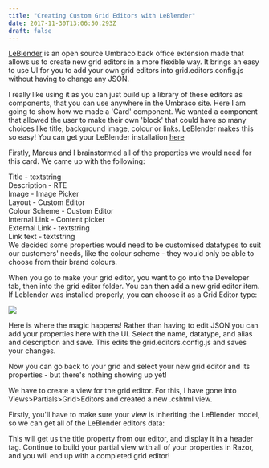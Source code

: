 ```yaml
---
title: "Creating Custom Grid Editors with LeBlender"
date: 2017-11-30T13:06:50.293Z
draft: false
---
```


[LeBlender](https://our.umbraco.org/projects/backoffice-extensions/leblender/) is an open source Umbraco back office extension made that allows us to create new grid editors in a more flexible way. It brings an easy to use UI for you to add your own grid editors into grid.editors.config.js without having to change any JSON.

I really like using it as you can just build up a library of these editors as components, that you can use anywhere in the Umbraco site. Here I am going to show how we made a 'Card' component. We wanted a component that allowed the user to make their own 'block' that could have so many choices like title, background image, colour or links. LeBlender makes this so easy\! You can get your LeBlender installation [here](https://our.umbraco.org/projects/backoffice-extensions/leblender/)

Firstly, Marcus and I brainstormed all of the properties we would need for this card. We came up with the following:

Title - textstring  
Description - RTE  
Image - Image Picker  
Layout - Custom Editor  
Colour Scheme - Custom Editor  
Internal Link - Content picker  
External Link - textstring  
Link text - textstring  
We decided some properties would need to be customised datatypes to suit our customers' needs, like the colour scheme - they would only be able to choose from their brand colours.

When you go to make your grid editor, you want to go into the Developer tab, then into the grid editor folder. You can then add a new grid editor item. If Leblender was installed properly, you can choose it as a Grid Editor type:

![](https://images.prismic.io/spacebetweenweb/7300289918a3ad448f96051fdc646e7c9762146c.png?auto=compress,format)

Here is where the magic happens\! Rather than having to edit JSON you can add your properties here with the UI. Select the name, datatype, and alias and description and save. This edits the grid.editors.config.js and saves your changes.

Now you can go back to your grid and select your new grid editor and its properties - but there's nothing showing up yet\!

We have to create a view for the grid editor. For this, I have gone into Views\>Partials\>Grid\>Editors and created a new .cshtml view.

Firstly, you'll have to make sure your view is inheriting the LeBlender model, so we can get all of the LeBlender editors data:

This will get us the title property from our editor, and display it in a header tag. Continue to build your partial view with all of your properties in Razor, and you will end up with a completed grid editor\!


